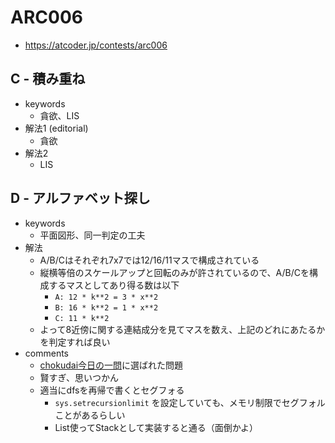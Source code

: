 # ARC006
* https://atcoder.jp/contests/arc006


## C - 積み重ね
* keywords
  - 貪欲、LIS
* 解法1 (editorial)
  - 貪欲
* 解法2
  - LIS


## D - アルファベット探し
* keywords
  - 平面図形、同一判定の工夫
* 解法
  - A/B/Cはそれぞれ7x7では12/16/11マスで構成されている
  - 縦横等倍のスケールアップと回転のみが許されているので、A/B/Cを構成するマスとしてあり得る数は以下
    - `A: 12 * k**2 = 3 * x**2`
    - `B: 16 * k**2 = 1 * x**2`
    - `C: 11 * k**2`
  - よって8近傍に関する連結成分を見てマスを数え、上記のどれにあたるかを判定すれば良い
* comments
  - [chokudai今日の一問]( https://twitter.com/chokudai/status/1164839232285712385?s=20 )に選ばれた問題
  - 賢すぎ、思いつかん
  - 適当にdfsを再帰で書くとセグフォる
    - `sys.setrecursionlimit` を設定していても、メモリ制限でセグフォルことがあるらしい
    - List使ってStackとして実装すると通る（面倒かよ）

